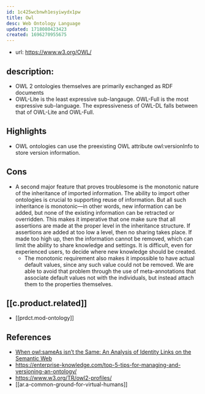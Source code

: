 ```yaml
---
id: 1c425wcbnwh1esyiwydx1pw
title: Owl
desc: Web Ontology Language
updated: 1718080423423
created: 1696270955675
---
```



- url: https://www.w3.org/OWL/

## description:

- OWL 2 ontologies themselves are primarily exchanged as RDF documents
- OWL-Lite is the least expressive sub-langauge. OWL-Full is the most expressive sub-language. The expressiveness of OWL-DL falls between that of OWL-Lite and OWL-Full. 
 
## Highlights

- OWL ontologies can use the preexisting OWL attribute owl:versionInfo to store version information.

## Cons

-  A second major feature that proves troublesome is the monotonic nature of the inheritance of imported information. The ability to import other ontologies is crucial to supporting reuse of information. But all such inheritance is monotonic—in other words, new information can be added, but none of the existing information can be retracted or overridden. This makes it imperative that one make sure that all assertions are made at the proper level in the inheritance structure. If assertions are added at too low a level, then no sharing takes place. If made too high up, then the information cannot be removed, which can limit the ability to share knowledge and settings. It is difficult, even for experienced users, to decide where new knowledge should be created.
   -  The monotonic requirement also makes it impossible to have actual default values, since any such value could not be removed. We are able to avoid that problem through the use of meta-annotations that associate default values not with the individuals, but instead attach them to the properties themselves.

## [[c.product.related]]

- [[prdct.mod-ontology]]

## References

- [When owl:sameAs isn’t the Same: An Analysis of Identity
Links on the Semantic Web](https://citeseerx.ist.psu.edu/viewdoc/download;jsessionid=B68E7B90BD3F8C5DAA756255722B7E78?doi=10.1.1.451.7903&rep=rep1&type=pdf)
- https://enterprise-knowledge.com/top-5-tips-for-managing-and-versioning-an-ontology/
- https://www.w3.org/TR/owl2-profiles/
- [[ar.a-common-ground-for-virtual-humans]]
